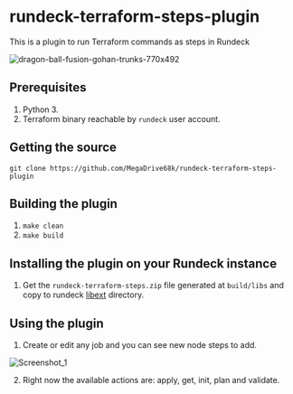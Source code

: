 # rundeck-terraform-steps-plugin

This is a plugin to run Terraform commands as steps in Rundeck

![dragon-ball-fusion-gohan-trunks-770x492](https://user-images.githubusercontent.com/51376003/129080403-794c3f7e-4dcd-47f8-bb2e-37fc6bf8d313.jpg)

## Prerequisites

1. Python 3.
2. Terraform binary reachable by `rundeck` user account.

## Getting the source

`git clone https://github.com/MegaDrive68k/rundeck-terraform-steps-plugin`

## Building the plugin

  1. `make clean`
  2. `make build`

## Installing the plugin on your Rundeck instance  

  1. Get the `rundeck-terraform-steps.zip` file generated at `build/libs` and copy to rundeck [libext](https://docs.rundeck.com/docs/administration/configuration/plugins/installing.html#installing-plugins) directory.

## Using the plugin

  1. Create or edit any job and you can see new node steps to add.

![Screenshot_1](https://user-images.githubusercontent.com/51376003/129086538-337288d6-7468-40bc-a2f0-7d19f4d140a2.png)

  2. Right now the available actions are: apply, get, init, plan and validate.
